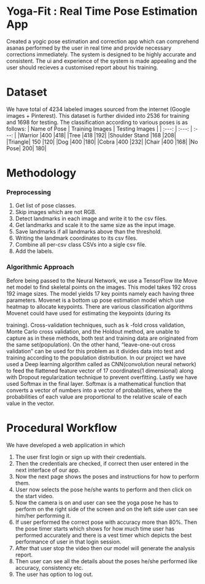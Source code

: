 
# Yoga-Fit : Real Time Pose Estimation App

Created a  yogic pose estimation and correction app which can comprehend asanas performed by the user in real time and provide necessary corrections immediately. The system is designed to be highly accurate and consistent. The ui and experience of the system is  made appealing and the user should recieves a customised report about his training. 

# Dataset

We have total of 4234 labeled images sourced from the internet (Google images + Pinterest). This 
dataset is further divided into 2536 for training and 1698 for testing. The classification according to 
various poses is as follows: 
| Name of Pose | Training Images | Testing Images |
| :---: | :---: | :---: |
|Warrior |400 |418|
|Tree |418 |192|
|Shoulder Stand |168 |208|
|Triangle| 150 |120|
|Dog |400 |180|
|Cobra |400 |232|
|Chair |400 |168|
|No Pose| 200| 180|

# Methodology 

### Preprocessing

1. Get list of pose classes.
2. Skip images which are not RGB.
3. Detect landmarks in each image and write it to the csv files.
4. Get landmarks and scale it to the same size as the input image.
5. Save landmarks if all landmarks above than the threshold.
6. Writing the landmark coordinates to its csv files.
7. Combine all per-csv class CSVs into a sigle csv file.
8. Add the labels.

### Algorithmic Approach

Before being passed to the Neural Network, we use a TensorFlow lite Move net model to find 
skeletal points on the images. This model takes 192 cross 192 image sizes. The model yields 17 
key points namely each having three parameters. Movenet is a bottom up pose estimation model which use heatmap to allocate keypoints. There are 
various classification algorithms Movenet could have used for estimating the keypoints (during its 

training). Cross-validation techniques, such as k -fold cross validation, Monte Carlo cross 
validation, and the Holdout method, are unable to capture as in these methods, both test and 
training data are originated from the same set(population). On the other hand, “leave-one-out cross 
validation” can be used for this problem as it divides data into test and training according to the 
population distribution.
In our project we have used a Deep learning algorithm called as CNN(convolution neural 
network) to feed the flattened feature vector of 17 coordinates(1 dimensional) along with Dropout 
regularization technique to prevent overfitting. Lastly we have used Softmax in the final layer. 
Softmax is a mathematical function that converts a vector of numbers into a vector of probabilities, where the probabilities of each value are proportional to the relative scale of each 
value in the vector.

# Procedural Workflow 

We have developed a web application in which
1. The user first login or sign up with their credentials. 
2. Then the credentials are checked, if correct then user entered in the next interface of our app.
3. Now the next page shows the poses and instructions for how to perform them.
4. User now selects the pose he/she wants to perform and then click on the start video.
5. Now the camera is on and user can see the yoga pose he has to perform on the right side of 
the screen and on the left side user can see him/her performing it.
6. If user performed the correct pose with accuracy more than 80%. Then the pose timer starts 
which shows for how much time user has performed accurately and there is a vest timer 
which depicts the best performance of user in that login session.
7. After that user stop the video then our model will generate the analysis report.
8. Then user can see all the details about the poses he/she performed like accuracy, consistency 
etc.
9. The user has option to log out.